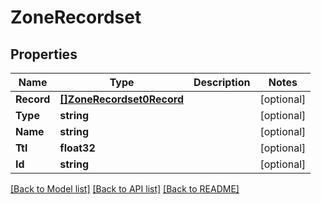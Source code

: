 # ZoneRecordset

## Properties

Name | Type | Description | Notes
------------ | ------------- | ------------- | -------------
**Record** | [**[]ZoneRecordset0Record**](zone_recordset_0_record.md) |  | [optional] 
**Type** | **string** |  | [optional] 
**Name** | **string** |  | [optional] 
**Ttl** | **float32** |  | [optional] 
**Id** | **string** |  | [optional] 

[[Back to Model list]](../README.md#documentation-for-models) [[Back to API list]](../README.md#documentation-for-api-endpoints) [[Back to README]](../README.md)


